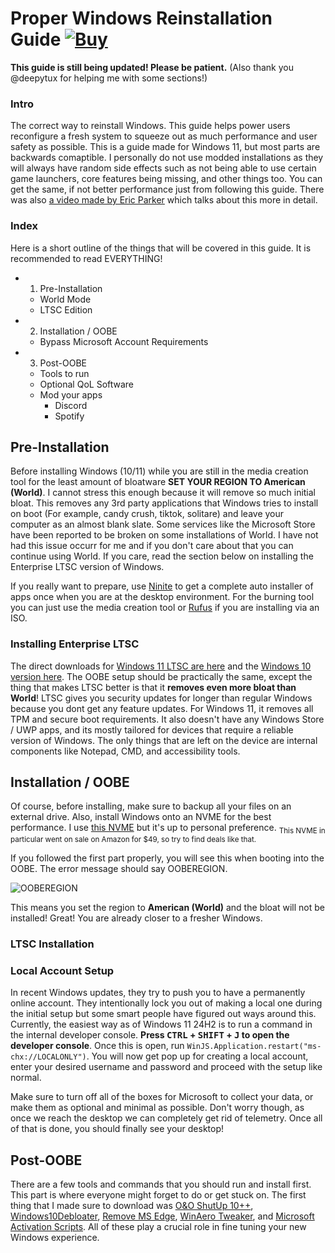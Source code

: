 # Proper Windows Reinstallation Guide <a href="https://ko-fi.com/byeoon">![Buy](https://img.shields.io/badge/Buy%20me%20a%20coffee!-byeoon-blue)</a>
**This guide is still being updated! Please be patient.** (Also thank you @deepytux for helping me with some sections!)

### Intro
The correct way to reinstall Windows. This guide helps power users reconfigure a fresh system to squeeze out as much performance and user safety as possible. This is a guide made for Windows 11, but most parts are backwards comaptible. I personally do not use modded installations as they will always have random side effects such as not being able to use certain game launchers, core features being missing, and other things too. You can get the same, if not better performance just from following this guide. There was also [a video made by Eric Parker](https://www.youtube.com/watch?v=nyMHBKlNk9c&pp=ygUVZXJpYyBwYXJrZXIgbW9kZGVkIG9z) which talks about this more in detail.

### Index
Here is a short outline of the things that will be covered in this guide. It is recommended to read EVERYTHING!
- 1. Pre-Installation
  - World Mode
  - LTSC Edition
- 2. Installation / OOBE
    - Bypass Microsoft Account Requirements
- 3. Post-OOBE
   - Tools to run
   - Optional QoL Software
   - Mod your apps
     - Discord
     - Spotify
 

## Pre-Installation
Before installing Windows (10/11) while you are still in the media creation tool for the least amount of bloatware **SET YOUR REGION TO American (World)**. I cannot stress this enough because it will remove so much initial bloat. This removes any 3rd party applications that Windows tries to install on boot (For example, candy crush, tiktok, solitare) and leave your computer as an almost blank slate. Some services like the Microsoft Store have been reported to be broken on some installations of World. I have not had this issue occurr for me and if you don't care about that you can continue using World. If you care, read the section below on installing the Enterprise LTSC version of Windows.

If you really want to prepare, use [Ninite](https://ninite.com/) to get a complete auto installer of apps once when you are at the desktop environment. For the burning tool you can just use the media creation tool or [Rufus](https://rufus.ie/en/) if you are installing via an ISO.

### Installing Enterprise LTSC
The direct downloads for [Windows 11 LTSC are here](https://drive.massgrave.dev/en-us_windows_11_iot_enterprise_ltsc_2024_x64_dvd_f6b14814.iso) and the [Windows 10 version here](https://drive.massgrave.dev/en-us_windows_10_iot_enterprise_ltsc_2021_x64_dvd_257ad90f.iso). The OOBE setup should be practically the same, except the thing that makes LTSC better is that it **removes even more bloat than World**! LTSC gives you security updates for longer than regular Windows because you dont get any feature updates. For Windows 11, it removes all TPM and secure boot requirements. It also doesn't have any Windows Store / UWP apps, and its mostly tailored for devices that require a reliable version of Windows. The only things that are left on the device are internal components like Notepad, CMD, and accessibility tools.

## Installation / OOBE
Of course, before installing, make sure to backup all your files on an external drive. Also, install Windows onto an NVME for the best performance. I use [this NVME](https://sabrent.com/products/sb-rocket-nvme4-1tb) but it's up to personal preference. <sub>This NVME in particular went on sale on Amazon for $49, so try to find deals like that.</sub>

If you followed the first part properly, you will see this when booting into the OOBE. The error message should say OOBEREGION. 

![OOBEREGION](https://github.com/user-attachments/assets/540035b5-ae64-4644-b8cb-650da28e7840)

This means you set the region to **American (World)** and the bloat will not be installed! Great! You are already closer to a fresher Windows.

### LTSC Installation


### Local Account Setup
In recent Windows updates, they try to push you to have a permanently online account. They intentionally lock you out of making a local one during the initial setup but some smart people have figured out ways around this. Currently, the easiest way as of Windows 11 24H2 is to run a command in the internal developer console. **Press <kbd>CTRL</kbd> + <kbd>SHIFT</kbd> + <kbd>J</kbd> to open the developer console**. Once this is open, run `WinJS.Application.restart("ms-chx://LOCALONLY")`. You will now get pop up for creating a local account, enter your desired username and password and proceed with the setup like normal. 

Make sure to turn off all of the boxes for Microsoft to collect your data, or make them as optional and minimal as possible. Don't worry though, as once we reach the desktop we can completely get rid of telemetry. Once all of that is done, you should finally see your desktop!

## Post-OOBE
There are a few tools and commands that you should run and install first. This part is where everyone might forget to do or get stuck on. The first thing that I made sure to download was [O&O ShutUp 10++](https://www.oo-software.com/en/shutup10), [Windows10Debloater](https://github.com/Sycnex/Windows10Debloater), [Remove MS Edge](https://github.com/ShadowWhisperer/Remove-MS-Edge), [WinAero Tweaker](https://winaerotweaker.com/), and [Microsoft Activation Scripts](https://massgrave.dev/). All of these play a crucial role in fine tuning your new Windows experience.


